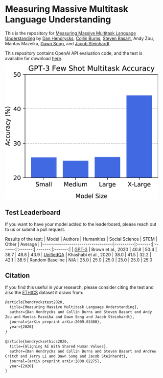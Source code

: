 # Measuring Massive Multitask Language Understanding
This is the repository for [Measuring Massive Multitask Language Understanding](https://arxiv.org/pdf/2009.03300) by
[Dan Hendrycks](https://people.eecs.berkeley.edu/~hendrycks/), [Collin Burns](http://collinpburns.com), [Steven Basart](https://stevenbas.art), Andy Zou, Mantas Mazeika, [Dawn Song](https://people.eecs.berkeley.edu/~dawnsong/), and [Jacob Steinhardt](https://www.stat.berkeley.edu/~jsteinhardt/).

This repository contains OpenAI API evaluation code, and the test is available for download [here](https://people.eecs.berkeley.edu/~hendrycks/data.tar).

<img align="center" src="scale_and_accuracy.png" width="500">

## Test Leaderboard

If you want to have your model added to the leaderboard, please reach out to us or submit a pull request.


Results of the test:
|                Model               | Authors |  Humanities |  Social Science  | STEM | Other | Average |
|------------------------------------|----------|:-------:|:-------:|:-------:|:-------:|:-------:|
| [GPT-3](https://arxiv.org/abs/2005.14165) | Brown et al., 2020 | 40.8 | 50.4 | 36.7 | 48.8 | 43.9
| [UnifiedQA](https://arxiv.org/abs/2005.00700) | Khashabi et al., 2020 | 38.0 | 41.5 | 32.2 | 42.1 | 38.5
| Random Baseline           | N/A | 25.0 | 25.0 | 25.0 | 25.0 | 25.0 | 25.0


## Citation

If you find this useful in your research, please consider citing the test and also the [ETHICS](https://arxiv.org/abs/2008.02275) dataset it draws from:

    @article{hendryckstest2020,
      title={Measuring Massive Multitask Language Understanding},
      author={Dan Hendrycks and Collin Burns and Steven Basart and Andy Zou and Mantas Mazeika and Dawn Song and Jacob Steinhardt},
      journal={arXiv preprint arXiv:2009.03300},
      year={2020}
    }

    @article{hendrycksethics2020,
      title={Aligning AI With Shared Human Values},
      author={Dan Hendrycks and Collin Burns and Steven Basart and Andrew Critch and Jerry Li and Dawn Song and Jacob Steinhardt},
      journal={arXiv preprint arXiv:2008.02275},
      year={2020}
    }
